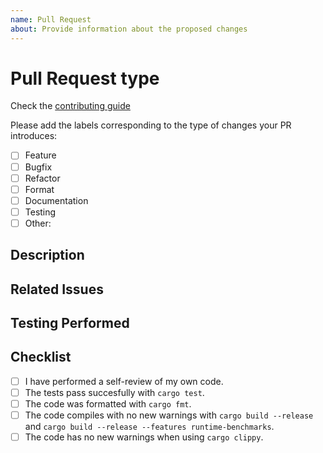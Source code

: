 ```yaml
---
name: Pull Request
about: Provide information about the proposed changes
---
```

# Pull Request type

Check the [contributing guide](../../CONTRIBUTING.md)

<!-- Please try to limit your pull request to one type; submit multiple pull requests if needed. -->

Please add the labels corresponding to the type of changes your PR introduces:

- [ ] Feature
- [ ] Bugfix
- [ ] Refactor
- [ ] Format
- [ ] Documentation
- [ ] Testing
- [ ] Other:

## Description
<!-- Summarize the changes made in this pull request. Include the motivation for these changes and highlight any key updates. -->

## Related Issues
<!-- List any related issues or bug numbers this pull request is intended to address. Use GitHub's linking feature to automatically close the issues when the pull request is merged (e.g., "Closes #123"). -->

## Testing Performed
<!-- Describe any testing you performed on these changes, including unit tests, integration tests, manual testing, etc. -->

## Checklist
- [ ] I have performed a self-review of my own code.
- [ ] The tests pass succesfully with `cargo test`.
- [ ] The code was formatted with `cargo fmt`.
- [ ] The code compiles with no new warnings with `cargo build --release` and `cargo build --release --features runtime-benchmarks`.
- [ ] The code has no new warnings when using `cargo clippy`.

